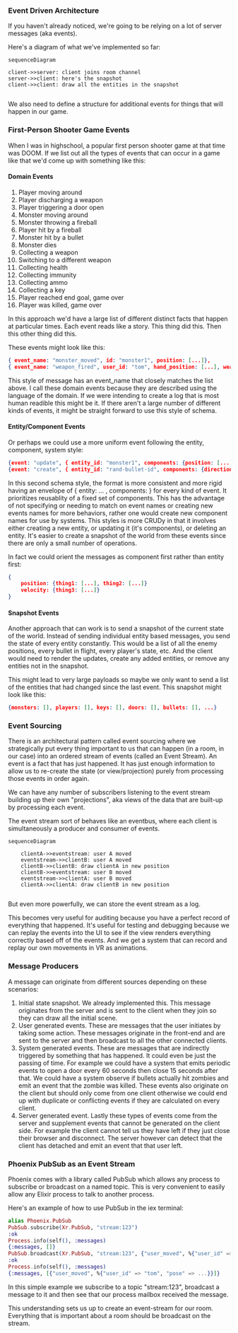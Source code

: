### Event Driven Architecture

If you haven't already noticed, we're going to be relying on a lot of server messages (aka events).  

Here's a diagram of what we've implemented so far:

```mermaid
sequenceDiagram

client->>server: client joins room channel
server->>client: here's the snapshot
client->>client: draw all the entities in the snapshot


```
We also need to define a structure for additional events for things that will happen in our game.

### First-Person Shooter Game Events

When I was in highschool, a popular first person shooter game at that time was DOOM.  If we list out all the types of events that can occur in a game like that we'd come up with something like this:

#### Domain Events

1. Player moving around
2. Player discharging a weapon
3. Player triggering a door open
4. Monster moving around
5. Monster throwing a fireball
6. Player hit by a fireball
7. Monster hit by a bullet
8. Monster dies
9.  Collecting a weapon
10. Switching to a different weapon
11. Collecting health
12. Collecting immunity
13. Collecting ammo
14. Collecting a key
15. Player reached end goal, game over
16. Player was killed, game over

In this approach we'd have a large list of different distinct facts that happen at particular times.  Each event reads like a story.  This thing did this.  Then this other thing did this.

These events might look like this:

```json
{ event_name: "monster_moved", id: "monster1", position: [...]},
{ event_name: "weapon_fired", user_id: "tom", hand_position: [...], weapon_direction: [...], velocity: [...]}
```

This style of message has an event_name that closely matches the list above.  I call these domain events because they are described using the language of the domain.  If we were intending to create a log that is most human readible this might be it.  If there aren't a large number of different kinds of events, it might be straight forward to use this style of schema.

#### Entity/Component Events

Or perhaps we could use a more uniform event following the entity, component, system style:

```json
{event: "update", { entity_id: "monster1", components: {position: [...]}}},
{event: "create", { entity_id: "rand-bullet-id", components: {direction: [...], position: [...], velocity: [...]}}}
```

In this second schema style, the format is more consistent and more rigid having an envelope of { entity: ... , components: } for every kind of event.  It prioritizes reusablity of a fixed set of components.  This has the advantage of not specifying or needing to match on event names or creating new events names for more behaviors, rather one would create new component names for use by systems.  This styles is more CRUDy in that it involves either creating a new entity, or updating it (it's components), or deleting an entity.  It's easier to create a snapshot of the world from these events since there are only a small number of operations.

In fact we could orient the messages as component first rather than entity first:

```json
{ 
    position: {thing1: [...], thing2: [...]}
    velocity: {thing3: [...]}
}
```


#### Snapshot Events

Another approach that can work is to send a snapshot of the current state of the world.  Instead of sending individual entity based messages, you send the state of every entity constantly.  This would be a list of all the enemy positions, every bullet in flight, every player's state, etc.  And the client would need to render the updates, create any added entities, or remove any entities not in the snapshot.

This might lead to very large payloads so maybe we only want to send a list of the entities that had changed since the last event.  This snapshot might look like this:

```json
{monsters: [], players: [], keys: [], doors: [], bullets: [], ...}
```

### Event Sourcing
  

There is an architectural pattern called event sourcing where we strategically put every thing important to us that can happen (in a room, in our case) into an ordered stream of events (called an Event Stream).  An event is a fact that has just happened.  It has just enough information to allow us to re-create the state (or view/projection) purely from processing those events in order again.  

We can have any number of subscribers listening to the event stream building up their own "projections", aka views of the data that are built-up by processing each event.

The event stream sort of behaves like an eventbus, where each client is simultaneously a producer and consumer of events.

```mermaid
sequenceDiagram
   
    clientA->>eventstream: user A moved
    eventstream->>clientB: user A moved
    clientB->>clientB: draw clientA in new position
    clientB->>eventstream: user B moved
    eventstream->>clientA: user B moved
    clientA->>clientA: draw clientB in new position
    
```

But even more powerfully, we can store the event stream as a log.

This becomes very useful for auditing because you have a perfect record of everything that happened.  It's useful for testing and debugging because we can replay the events into the UI to see if the view renders everything correctly based off of the events.  And we get a system that can record and replay our own movements in VR as animations.

### Message Producers

A message can originate from different sources depending on these scenarios:

1. Initial state snapshot.  We already implemented this.  This message originates from the server and is sent to the client when they join so they can draw all the initial scene.
2. User generated events.  These are messages that the user initiates by taking some action.  These messages originate in the front-end and are sent to the server and then broadcast to all the other connected clients.
3. System generated events.  These are messages that are indirectly triggered by something that has happened.  It could even be just the passing of time.  For example we could have a system that emits periodic events to open a door every 60 seconds then close 15 seconds after that.  We could have a system observe if bullets actually hit zombies and emit an event that the zombie was killed.  These events also originate on the client but should only come from one client otherwise we could end up with duplicate or conflicting events if they are calculated on every client.
4. Server generated event.  Lastly these types of events come from the server and supplement events that cannot be generated on the client side.  For example the client cannot tell us they have left if they just close their browser and disconnect.  The server however can detect that the client has detached and emit an event that that user left.

### Phoenix PubSub as an Event Stream

Phoenix comes with a library called PubSub which allows any process to subscribe or broadcast on a named topic.  This is very convenient to easily allow any Elixir process to talk to another process.  

Here's an example of how to use PubSub in the iex terminal:

```elixir
alias Phoenix.PubSub
PubSub.subscribe(Xr.PubSub, "stream:123")
:ok
Process.info(self(), :messages)
{:messages, []}
PubSub.broadcast(Xr.PubSub, "stream:123", {"user_moved", %{"user_id" => "tom", "pose" => ...}})
:ok
Process.info(self(), :messages)
{:messages, [{"user_moved", %{"user_id" => "tom", "pose" => ...}}]}
```
In this simple example we subscribe to a topic "stream:123", broadcast a message to it and then see that our process mailbox received the message.

This understanding sets us up to create an event-stream for our room.  Everything that is important about a room should be broadcast on the stream.
